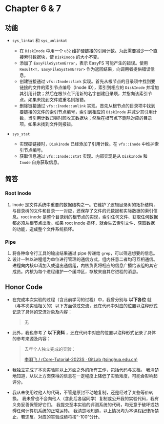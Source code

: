 # Chapter 6 & 7

## 功能

- `sys_linkat` 和 `sys_unlinkat`
  - 在 `DiskInode` 中用一个 `u32` 维护硬链接的引用计数。为此需要减少一个直接索引数据块，使 `DiskInode` 的大小不变。
  - 添加了 `EasyFileSystemError`，表示 EasyFS 可能产生的错误。使用 `Result<T, EasyFileSystemError>` 作为返回结果，向调用者提供错误信息。
  - 创建链接通过 `vfs::Inode::link` 实现。首先从根节点的目录项中找到要链接的文件的索引节点编号（Inode ID），索引到相应的 `DiskInode` 并增加其引用计数；然后在根节点下用新的名字创建目录项，并指向该索引节点。如果未找到文件或重名则报错。
  - 删除链接通过 `vfs::Inode::unlink` 实现。首先从根节点的目录项中找到要链接的文件的索引节点编号，索引到相应的 `DiskInode` 并减少其引用计数，当引用计数归零时回收其数据块；然后在根节点下删除对应的目录项。如果未找到文件则报错。
  
- `sys_stat`
  - 实现硬链接时，`DiskInode` 已经添加了引用计数。在 `vfs::Inode` 中维护索引节点编号。
  - 获取信息通过 `vfs::Inode::stat` 实现。内部实现是从 `DiskInode` 和 `Inode` 自身获取信息。

## 简答

### Root Inode

1. Inode 是文件系统中重要的数据结构之一。它维护了逻辑目录树的拓扑结构，与目录树的文件和目录一一对应，还保存了文件的元数据和实际数据的索引信息。root inode 是整个目录树的根节点的实现，索引任何文件、获取任何数据都必须从根节点出发。如果 root inode 损坏，就会失去索引文件、获取数据的功能，造成整个文件系统损坏。

### Pipe

1. 将各种命令行工具的输出结果通过 pipe 传递给 `grep`，可以筛选想要的信息。
2. 设计一种以进程组为单位进行管理的通信方式，组内任意二者均可互相通信。进程向内核申请加入或退出通信组，内核负责将相应的信息广播给该组的其它成员。内核为每个进程维护一个缓冲区，存放来自其它进程的消息。

## Honor Code

- 在完成本次实验的过程（含此前学习的过程）中，我曾分别与 **以下各位** 就（与本次实验相关的）以下方面做过交流，还在代码中对应的位置以注释形式记录了具体的交流对象及内容：

  > 无

- 此外，我也参考了 **以下资料** ，还在代码中对应的位置以注释形式记录了具体的参考来源及内容：

  > 去年个人独立完成的实验：
  >
  > [李羽飞 / rCore-Tutorial-2023S · GitLab (tsinghua.edu.cn)](https://git.tsinghua.edu.cn/liyufei21/rcore-tutorial-2023s)
  >
  > 
  >

- 我独立完成了本次实验除以上方面之外的所有工作，包括代码与文档。 我清楚地知道，从以上方面获得的信息在一定程度上降低了实验难度，可能会影响起评分。

- 我从未使用过他人的代码，不管是原封不动地复制，还是经过了某些等价转换。 我未曾也不会向他人（含此后各届同学）复制或公开我的实验代码，我有义务妥善保管好它们。 我提交至本实验的评测系统的代码，均无意于破坏或妨碍任何计算机系统的正常运转。 我清楚地知道，以上情况均为本课程纪律所禁止，若违反，对应的实验成绩将按“-100”分计。
